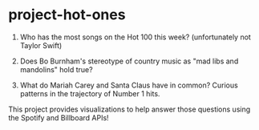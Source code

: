 # project-hot-ones

1. Who has the most songs on the Hot 100 this week? (unfortunately not Taylor Swift)

2. Does Bo Burnham's stereotype of country music as "mad libs and mandolins" hold true?

3. What do Mariah Carey and Santa Claus have in common? Curious patterns in the trajectory of Number 1 hits. 

This project provides visualizations to help answer those questions using the Spotify and Billboard APIs!
